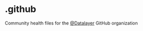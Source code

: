 # .github

Community health files for the [@Datalayer](https://github.com/datalayer) GitHub organization
